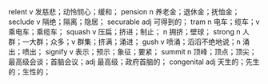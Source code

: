 relent v 发慈悲；动怜悯心；缓和；
pension n 养老金；退休金；抚恤金；
seclude v 隔绝；隔离；隐居；
securable adj 可得到的；
tram n 电车；缆车；v 乘电车；乘缆车；
squash v 压扁；挤进；制止； n 拥挤；壁球；
strong n 人群；一大群；众多；v 群集；挤满；涌进；
gush v 喷涌；滔滔不绝地说；n 涌出；喷出；
signify v 表示；预示；象征；要紧；
summit n 顶峰；顶点；顶尖；最高级会谈；首脑会议；adj 最高级；政府首脑的；
congenital adj 天生的；先生的；生性的；